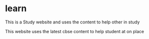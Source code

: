 # learn
This is a Study website and uses the content to help other in study 

This website uses the latest cbse content to help student at on place
